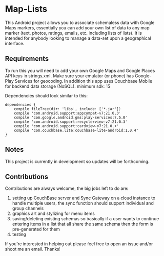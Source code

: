 # Map-Lists
This Android project allows you to associate schemaless data with Google Maps markers, essentially you can add your own list of data to any map marker (text, photos, ratings, emails, etc. including lists of lists). It is intended for anybody looking to manage a data-set upon a geographical interface.

## Requirements
To run this you will need to add your own Google Maps and Google Places API keys in strings.xml. Make sure your emulator (or phone) has Google-Play Services for geocoding. In addition this app uses Couchbase Mobile for backend data storage (NoSQL). minimum sdk: 15

Dependencies should look similar to this:

```
dependencies {
    compile fileTree(dir: 'libs', include: ['*.jar'])
    compile 'com.android.support:appcompat-v7:21.0.3'
    compile 'com.google.android.gms:play-services:7.5.0'
    compile 'com.android.support:recyclerview-v7:21.0.3'
    compile 'com.android.support:cardview-v7:21.0.+'
    compile 'com.couchbase.lite:couchbase-lite-android:1.0.4'
}

```

## Notes
This project is currently in development so updates will be forthcoming. 

## Contributions
Contributions are always welcome, the big jobs left to do are:
1) setting up CouchBase server and Sync Gateway on a cloud instance to handle multiple users, the sync function should support individual and group channels
2) graphics art and stylizing for menu items 
3) saving/deleting existing schemas so basically if a user wants to continue entering items in a list that all share the same schema then the form is pre-generated for them
4) testing 

If you're interested in helping out please feel free to open an issue and/or shoot me an email. Thanks!

